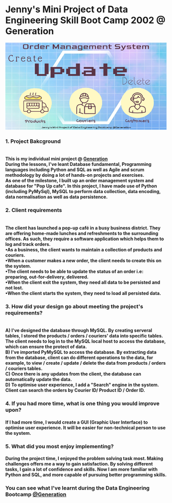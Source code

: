 # Jenny's Mini Project of Data Engineering Skill Boot Camp 2002 @ Generation

<img src="https://github.com/klcheung1100/mini_project_generation/blob/master/mini_project_pic.png">

<h3> 1. Project Bakcground
<h4> <br>This is my individual mini project @ <a href="https://uk.generation.org/">Generation</a>
<br> During the lessons, I've leant Database fundamental, Programming languages including Python and SQL as well as Agile and scrum methodology by doing a lot of hands-on projects and exercises.
<br>As one of the milestone, I built up an order management system and database for "Pop Up cafe". In this project, I have made use of Python (including PyMySql), MySQL to perform data collection, data encoding, data normalisation as well as data persistence.

<h3> 2. Client requirements
<h4><br>The client has launched a pop-up café in a busy business district. They are offering home-made lunches and refreshments to the surrounding
offices. As such, they require a software application which helps them to
log and track orders.
<br>•As a business, the client wants to maintain a collection of products and couriers.
<br>•When a customer makes a new order, the client needs to create this on the
system.
<br>•The client needs to be able to update the status of an order i.e: preparing, out-for-delivery, delivered.
<br>•When the client exit the system, they need all data to be persisted and not lost.
<br>•When the client starts the system, they need to load all persisted data.

<h3> 3. How did your design go about meeting the project's requirements?
<h4><br> A) I've designed the database through MySQL. By creating serveral tables, I stored the products / orders / couriers' data into specific tables. The client needs to log in to the MySQL local host to access the database, which can ensure the protect of data.
<br>B) I've imported PyMySQL to access the database. By extracting data from the database, client can do different operations to the data, for example, to view / create / update / delete the data from products / orders / couriers tables.
<br> C) Once there is any updates from the client, the database can automatically update the data.
<br> D) To optimise user experience, I add a "Search" engine in the system. Client can search the orders by Courier ID/ Product ID / Order ID.

<h3>4. If you had more time, what is one thing you would improve upon?
<h4>If I had more time, I would create a GUI (Graphic User Interface) to optimise user experience. It will be easier for non-technical person to use the system.

<h3>5. What did you most enjoy implementing?
<h4>During the project time, I enjoyed the problem solving task most. Making challenges offers me a way to gain satisfaction. By solving different tasks, I gain a lot of confidence and skills. Now I am more familiar with Python and SQL, and more capable of pursuing better programming skills.

<h3>You can see what I've learnt during the Data Engineering Bootcamp <a href="https://uk.generation.org/manchester/data-engineering/">@Generation</a>

